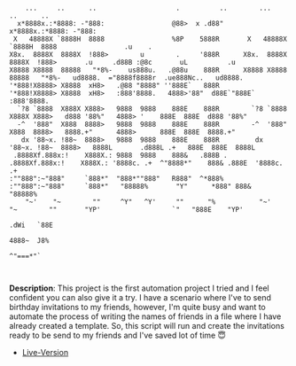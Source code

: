 ```

    ...     ..      ..                    .          ..        ...     ..      ..                                                    
  x*8888x.:*8888: -"888:                 @88>  x .d88"       x*8888x.:*8888: -"888:                                                  
 X   48888X `8888H  8888                 %8P    5888R       X   48888X `8888H  8888                 .u    .                          
X8x.  8888X  8888X  !888>        u        .     '888R      X8x.  8888X  8888X  !888>       .u     .d88B :@8c       uL          .u    
X8888 X8888  88888   "*8%-    us888u.   .@88u    888R      X8888 X8888  88888   "*8%-   ud8888.  ="8888f8888r  .ue888Nc..   ud8888.  
'*888!X8888> X8888  xH8>   .@88 "8888" ''888E`   888R      '*888!X8888> X8888  xH8>   :888'8888.   4888>'88"  d88E`"888E` :888'8888. 
  `?8 `8888  X888X X888>   9888  9888    888E    888R        `?8 `8888  X888X X888>   d888 '88%"   4888> '    888E  888E  d888 '88%" 
  -^  '888"  X888  8888>   9888  9888    888E    888R        -^  '888"  X888  8888>   8888.+"      4888>      888E  888E  8888.+"    
   dx '88~x. !88~  8888>   9888  9888    888E    888R         dx '88~x. !88~  8888>   8888L       .d888L .+   888E  888E  8888L      
 .8888Xf.888x:!    X888X.: 9888  9888    888&   .888B .     .8888Xf.888x:!    X888X.: '8888c. .+  ^"8888*"    888& .888E  '8888c. .+ 
:""888":~"888"     `888*"  "888*""888"   R888"  ^*888%     :""888":~"888"     `888*"   "88888%       "Y"      *888" 888&   "88888%   
    "~'    "~        ""     ^Y"   ^Y'     ""      "%           "~'    "~        ""       "YP'                  `"   "888E    "YP'    
                                                                                                              .dWi   `88E            
                                                                                                              4888~  J8%             
                                                                                                               ^"===*"`              

                                                                                    
```


**Description**: This project is the first automation project I tried and I feel confident you can also give it a try. I have a scenario where I've to send birthday invitations to my friends, however, I'm quite busy and want to automate the process of writing the names of friends in a file where I have already created a template. So, this script will run and create the invitations ready to be send to my friends and I've saved lot of time :innocent:

- [Live-Version](https://replit.com/@MihirMore1/Mail-Merge#main.py)
